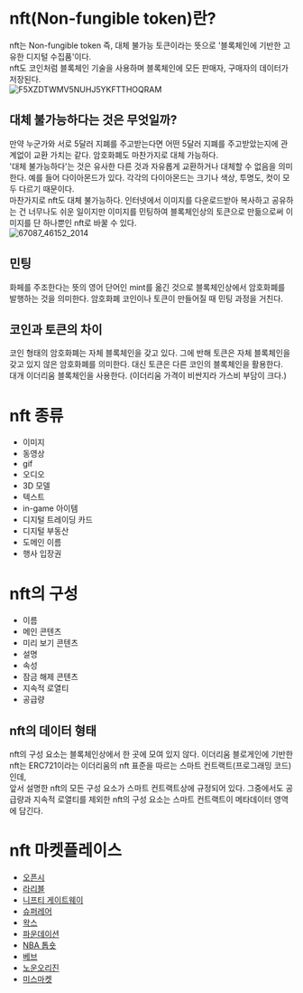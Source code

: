 nft(Non-fungible token)란?
===============================
nft는 Non-fungible token 즉, 대체 불가능 토큰이라는 뜻으로 '블록체인에 기반한 고유한 디지털 수집품'이다.                       
nft도 코인처럼 블록체인 기술을 사용하며 블록체인에 모든 판매자, 구매자의 데이터가 저장된다.             
![F5XZDTWMV5NUHJ5YKFTTHOQRAM](https://user-images.githubusercontent.com/81175672/153735201-bdd06650-919e-4203-acd8-ef913992946e.jpg)
                   
대체 불가능하다는 것은 무엇일까?              
--------------------------------------
만약 누군가와 서로 5달러 지폐를 주고받는다면 어떤 5달러 지폐를 주고받았는지에 관계없이 교환 가치는 같다. 암호화폐도 마찬가지로 대체 가능하다.         
'대체 불가능하다'는 것은 유사한 다른 것과 자유롭게 교환하거나 대체할 수 없음을 의미한다. 예를 들어 다이아몬드가 있다. 각각의 다이아몬드는 크기나 색상, 투명도, 컷이 모두 다르기 때문이다.         
마찬가지로 nft도 대체 불가능하다. 인터넷에서 이미지를 다운로드받아 복사하고 공유하는 건 너무나도 쉬운 일이지만 이미지를 민팅하여 블록체인상의 토큰으로 만듦으로써 이미지를 단 하나뿐인 nft로 바꿀 수 있다.                 
![67087_46152_2014](https://user-images.githubusercontent.com/81175672/153735437-7843c0b5-9dad-448f-a2bc-7101444ea764.jpg)

민팅 
------------------------------------
화페를 주조한다는 뜻의 영어 단어인 mint를 옮긴 것으로 블록체인상에서 암호화폐를 발행하는 것을 의미한다. 암호화폐 코인이나 토큰이 만들어질 때 민팅 과정을 거친다.
                
코인과 토큰의 차이
-----------------------------------
코인 형태의 암호화폐는 자체 블록체인을 갖고 있다. 그에 반해 토큰은 자체 블록체인을 갖고 있지 않은 암호화폐를 의미한다. 대신 토큰은 다른 코인의 블록체인을 활용한다.       
대개 이더리움 블록체인을 사용한다. (이더리움 가격이 비싼지라 가스비 부담이 크다.)

nft 종류
===============================
* 이미지               
* 동영상                
* gif              
* 오디오              
* 3D 모델           
* 텍스트                
* in-game 아이템                 
* 디지털 트레이딩 카드                 
* 디지털 부동산             
* 도메인 이름                 
* 행사 입장권             

nft의 구성
=================================
* 이름          
* 메인 콘텐츠         
* 미리 보기 콘텐츠         
* 설명           
* 속성             
* 잠금 해제 콘텐츠             
* 지속적 로열티             
* 공급량              

nft의 데이터 형태
--------------------------------------
nft의 구성 요소는 블록체인상에서 한 곳에 모여 있지 않다. 이더리움 블로게인에 기반한 nft는 ERC721이라는 이더리움의 nft 표준을 따르는 스마트 컨트랙트(프로그래밍 코드)인데,      
앞서 설명한 nft의 모든 구성 요소가 스마트 컨트랙트상에 규정되어 있다. 그중에서도 공급량과 지속적 로열티를 제외한 nft의 구성 요소는 스마트 컨트랙트이 메타데이터 영역에 담긴다.

nft 마켓플레이스
======================================
* [오픈시](https://opensea.io/)             
* [라리블](https://rarible.com/)     
* [니프티 게이트웨이](https://niftygateway.com/)            
* [슈퍼레어](https://superrare.com/)            
* [왁스](https://nfthive.io/?gclid=Cj0KCQiA0p2QBhDvARIsAACSOOPThwMbXPtnUhuSG2EAIqqlBgfxUSA6EfKK06v0quHM68HfnftM0iEaAm4hEALw_wcB)            
* [파운데이션](https://foundation.app/)            
* [NBA 톱숏](https://nbatopshot.com/)        
* [베브](https://www.veve.me/)            
* [노운오리진](https://knownorigin.io/)       
* [미스마켓](https://myth.market/)         
